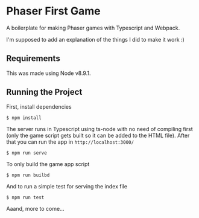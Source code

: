# Phaser First Game

A boilerplate for making Phaser games with Typescript and Webpack.

I'm supposed to add an explanation of the things I did to make it work :)

## Requirements

This was made using Node v8.9.1.

## Running the Project

First, install dependencies

`$ npm install` 

The server runs in Typescript using ts-node with no need of compiling first (only the game script gets built so it can be added to the HTML file). After that you can run the app in `http://localhost:3000/`

`$ npm run serve` 

To only build the game app script

`$ npm run builbd` 

And to run a simple test for serving the index file

`$ npm run test`

Aaand, more to come...